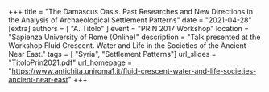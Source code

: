 +++
title = "The Damascus Oasis. Past Researches and New Directions in the Analysis of Archaeological Settlement Patterns"
date = "2021-04-28"
[extra]
authors = [ "A. Titolo" ]
event = "PRIN 2017 Workshop"
location = "Sapienza University of Rome (Online)"
description = "Talk presented at the Workshop Fluid Crescent. Water and Life in the Societies of the Ancient Near East."
tags = [ "Syria", "Settlement Patterns"]
url_slides = "TitoloPrin2021.pdf"
url_homepage = "https://www.antichita.uniroma1.it/fluid-crescent-water-and-life-societies-ancient-near-east"
+++